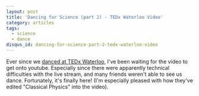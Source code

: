 ```yaml
---
layout: post
title: 'Dancing for Science (part 2) - TEDx Waterloo Video'
category: articles
tags:
  - science
  - dance
disqus_id: dancing-for-science-part-2-tedx-waterloo-video
---
```


Ever since we [danced at TEDx Waterloo](/articles/swing-dancing-for-science-at-tedx-waterloo), I've been waiting for the video to get onto youtube. Especially since there were apparently technical difficulties with the live stream, and many friends weren't able to see us dance. Fortunately, it's finally here! (I'm especially pleased with how they've edited "Classical Physics" into the video).

<div data-src="http://www.youtube.com/embed/d4970eguBJ0" class="youtube"></div>